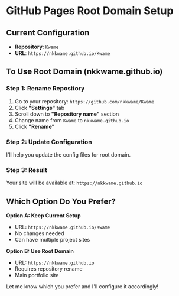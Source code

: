# GitHub Pages Root Domain Setup

## Current Configuration
- **Repository**: `Kwame`
- **URL**: `https://nkkwame.github.io/Kwame`

## To Use Root Domain (nkkwame.github.io)

### Step 1: Rename Repository
1. Go to your repository: `https://github.com/nkkwame/Kwame`
2. Click **"Settings"** tab
3. Scroll down to **"Repository name"** section
4. Change name from `Kwame` to `nkkwame.github.io`
5. Click **"Rename"**

### Step 2: Update Configuration
I'll help you update the config files for root domain.

### Step 3: Result
Your site will be available at: `https://nkkwame.github.io`

## Which Option Do You Prefer?

**Option A: Keep Current Setup**
- URL: `https://nkkwame.github.io/Kwame`
- No changes needed
- Can have multiple project sites

**Option B: Use Root Domain**
- URL: `https://nkkwame.github.io`
- Requires repository rename
- Main portfolio site

Let me know which you prefer and I'll configure it accordingly!
